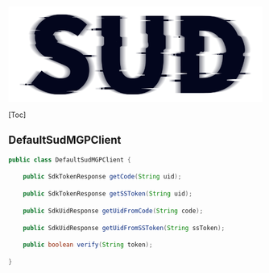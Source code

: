 #

![SUD](../../Resource/logo.png)

[Toc]

## DefaultSudMGPClient

```java
public class DefaultSudMGPClient {

    public SdkTokenResponse getCode(String uid);

    public SdkTokenResponse getSSToken(String uid);

    public SdkUidResponse getUidFromCode(String code);

    public SdkUidResponse getUidFromSSToken(String ssToken);

    public boolean verify(String token);

}
```
